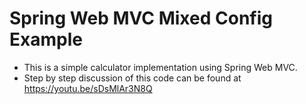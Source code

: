 # Spring Web MVC Mixed Config Example
* This is a simple calculator implementation using Spring Web MVC.
* Step by step discussion of this code can be found at https://youtu.be/sDsMlAr3N8Q

